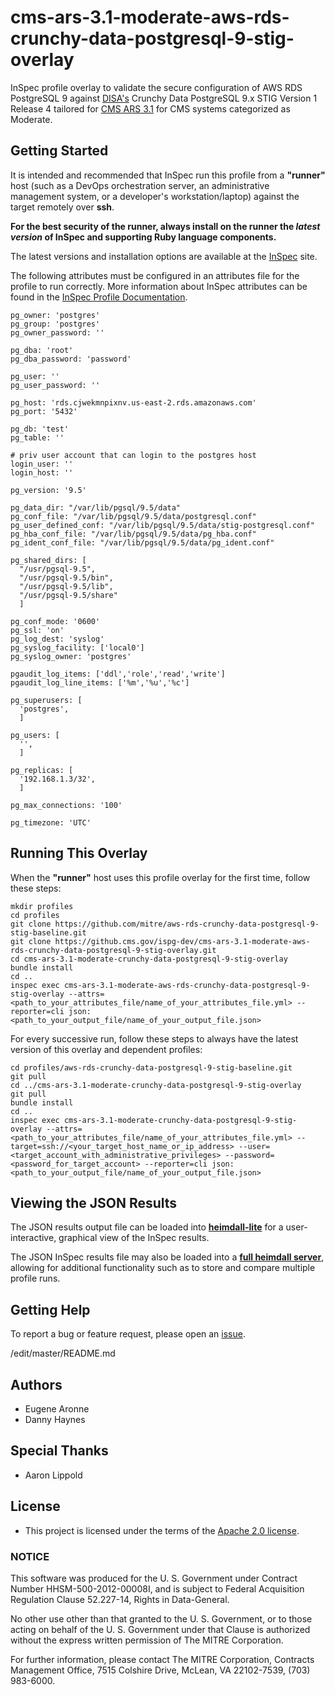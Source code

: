 # cms-ars-3.1-moderate-aws-rds-crunchy-data-postgresql-9-stig-overlay
InSpec profile overlay to validate the secure configuration of AWS RDS PostgreSQL 9 against [DISA's](https://iase.disa.mil/stigs/Pages/index.aspx) Crunchy Data PostgreSQL 9.x STIG Version 1 Release 4 tailored for [CMS ARS 3.1](https://www.cms.gov/Research-Statistics-Data-and-Systems/CMS-Information-Technology/InformationSecurity/Info-Security-Library-Items/ARS-31-Publication.html) for CMS systems categorized as Moderate.

## Getting Started
It is intended and recommended that InSpec run this profile from a __"runner"__ host (such as a DevOps orchestration server, an administrative management system, or a developer's workstation/laptop) against the target remotely over __ssh__.

__For the best security of the runner, always install on the runner the _latest version_ of InSpec and supporting Ruby language components.__ 

The latest versions and installation options are available at the [InSpec](http://inspec.io/) site.

The following attributes must be configured in an attributes file for the profile to run correctly. More information about InSpec attributes can be found in the [InSpec Profile Documentation](https://www.inspec.io/docs/reference/profiles/).

```
pg_owner: 'postgres'
pg_group: 'postgres'
pg_owner_password: ''

pg_dba: 'root'
pg_dba_password: 'password'

pg_user: ''
pg_user_password: ''

pg_host: 'rds.cjwekmnpixnv.us-east-2.rds.amazonaws.com'
pg_port: '5432'

pg_db: 'test'
pg_table: ''

# priv user account that can login to the postgres host
login_user: ''
login_host: ''

pg_version: '9.5'

pg_data_dir: "/var/lib/pgsql/9.5/data"
pg_conf_file: "/var/lib/pgsql/9.5/data/postgresql.conf"
pg_user_defined_conf: "/var/lib/pgsql/9.5/data/stig-postgresql.conf"
pg_hba_conf_file: "/var/lib/pgsql/9.5/data/pg_hba.conf"
pg_ident_conf_file: "/var/lib/pgsql/9.5/data/pg_ident.conf"

pg_shared_dirs: [
  "/usr/pgsql-9.5",
  "/usr/pgsql-9.5/bin",
  "/usr/pgsql-9.5/lib",
  "/usr/pgsql-9.5/share"
  ]

pg_conf_mode: '0600'
pg_ssl: 'on'
pg_log_dest: 'syslog'
pg_syslog_facility: ['local0']
pg_syslog_owner: 'postgres'

pgaudit_log_items: ['ddl','role','read','write']
pgaudit_log_line_items: ['%m','%u','%c']

pg_superusers: [
  'postgres',
  ]

pg_users: [
  '',
  ]

pg_replicas: [
  '192.168.1.3/32',
  ]

pg_max_connections: '100'

pg_timezone: 'UTC'
```

## Running This Overlay
When the __"runner"__ host uses this profile overlay for the first time, follow these steps: 

```
mkdir profiles
cd profiles
git clone https://github.com/mitre/aws-rds-crunchy-data-postgresql-9-stig-baseline.git
git clone https://github.cms.gov/ispg-dev/cms-ars-3.1-moderate-aws-rds-crunchy-data-postgresql-9-stig-overlay.git
cd cms-ars-3.1-moderate-crunchy-data-postgresql-9-stig-overlay
bundle install
cd ..
inspec exec cms-ars-3.1-moderate-aws-rds-crunchy-data-postgresql-9-stig-overlay --attrs=<path_to_your_attributes_file/name_of_your_attributes_file.yml> --reporter=cli json:<path_to_your_output_file/name_of_your_output_file.json>
```

For every successive run, follow these steps to always have the latest version of this overlay and dependent profiles:

```
cd profiles/aws-rds-crunchy-data-postgresql-9-stig-baseline.git
git pull
cd ../cms-ars-3.1-moderate-crunchy-data-postgresql-9-stig-overlay
git pull
bundle install
cd ..
inspec exec cms-ars-3.1-moderate-crunchy-data-postgresql-9-stig-overlay --attrs=<path_to_your_attributes_file/name_of_your_attributes_file.yml> --target=ssh://<your_target_host_name_or_ip_address> --user=<target_account_with_administrative_privileges> --password=<password_for_target_account> --reporter=cli json:<path_to_your_output_file/name_of_your_output_file.json>
```

## Viewing the JSON Results

The JSON results output file can be loaded into __[heimdall-lite](https://mitre.github.io/heimdall-lite/)__ for a user-interactive, graphical view of the InSpec results. 

The JSON InSpec results file may also be loaded into a __[full heimdall server](https://github.com/mitre/heimdall)__, allowing for additional functionality such as to store and compare multiple profile runs.

## Getting Help
To report a bug or feature request, please open an [issue](https://github.cms.gov/ispg-dev/cms-ars-3.1-moderate-aws-rds-crunchy-data-postgresql-9-stig-overlay/issues/new).

/edit/master/README.md

## Authors
* Eugene Aronne
* Danny Haynes

## Special Thanks
* Aaron Lippold

## License
* This project is licensed under the terms of the [Apache 2.0 license](https://www.apache.org/licenses/LICENSE-2.0).

### NOTICE  

This software was produced for the U. S. Government under Contract Number HHSM-500-2012-00008I, and is subject to Federal Acquisition Regulation Clause 52.227-14, Rights in Data-General.  

No other use other than that granted to the U. S. Government, or to those acting on behalf of the U. S. Government under that Clause is authorized without the express written permission of The MITRE Corporation.

For further information, please contact The MITRE Corporation, Contracts Management Office, 7515 Colshire Drive, McLean, VA  22102-7539, (703) 983-6000.
